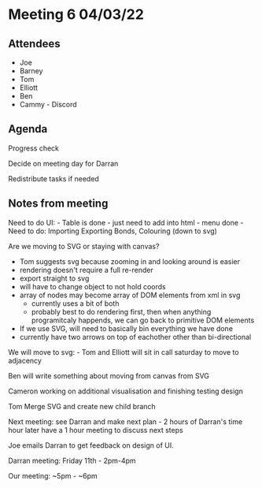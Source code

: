 # Meeting 6 04/03/22

## Attendees

- Joe
- Barney
- Tom
- Elliott
- Ben
- Cammy - Discord

## Agenda

Progress check

Decide on meeting day for Darran

Redistribute tasks if needed

## Notes from meeting

Need to do UI:
	- Table is done - just need to add into html
	- menu done
	- Need to do: Importing Exporting Bonds, Colouring (down to svg)

Are we moving to SVG or staying with canvas?
- Tom suggests svg because zooming in and looking around is easier
- rendering doesn't require a full re-render
- export straight to svg
- will have to change object to not hold coords
- array of nodes may become array of DOM elements from xml in svg
	- currently uses a bit of both
	- probably best to do rendering first, then when anything programitcaly happends, we can go back to primitive DOM elements
- If we use SVG, will need to basically bin everything we have done
- currently have two arrows on top of eachother other than bi-directional

We will move to svg:
	- Tom and Elliott will sit in call saturday to move to adjacency

Ben will write something about moving from canvas from SVG

Cameron working on additional visualisation and finishing testing design

Tom Merge SVG and create new child branch

Next meeting: see Darran and make next plan - 2 hours of Darran's time hour later have a 1 hour meeting to discuss next steps

Joe emails Darran to get feedback on design of UI.

Darran meeting: Friday 11th - 2pm-4pm

Our meeting: ~5pm - ~6pm